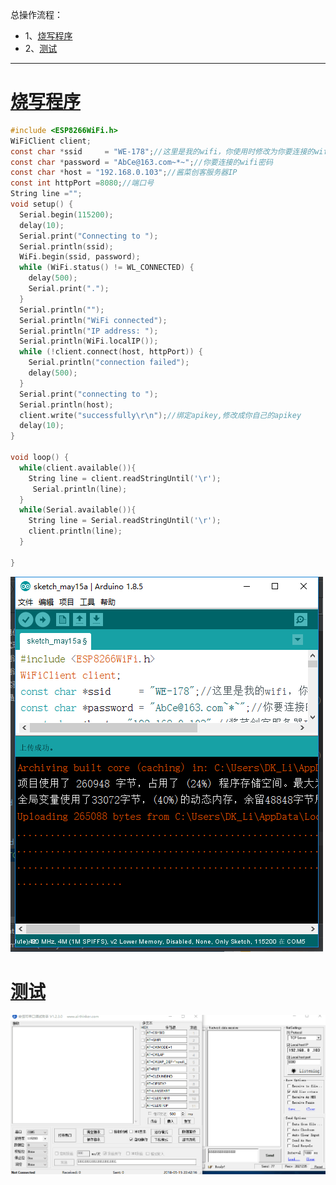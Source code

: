 总操作流程：
- 1、[烧写程序](#WiFiduino-01)
- 2、[测试](#WiFiduino-02)

***
# <a name="WiFiduino-01" href="#" >烧写程序</a>
```c
#include <ESP8266WiFi.h>
WiFiClient client;
const char *ssid     = "WE-178";//这里是我的wifi，你使用时修改为你要连接的wifi ssid
const char *password = "AbCe@163.com~*~";//你要连接的wifi密码
const char *host = "192.168.0.103";//酱菜创客服务器IP
const int httpPort =8080;//端口号
String line ="";
void setup() {
  Serial.begin(115200);
  delay(10);
  Serial.print("Connecting to ");
  Serial.println(ssid);
  WiFi.begin(ssid, password);
  while (WiFi.status() != WL_CONNECTED) {
    delay(500);
    Serial.print(".");
  }
  Serial.println("");
  Serial.println("WiFi connected");
  Serial.println("IP address: ");
  Serial.println(WiFi.localIP());
  while (!client.connect(host, httpPort)) {
    Serial.println("connection failed");
    delay(500);
  }
  Serial.print("connecting to ");
  Serial.println(host);
  client.write("successfully\r\n");//绑定apikey,修改成你自己的apikey
  delay(10);
}

void loop() {
  while(client.available()){
    String line = client.readStringUntil('\r');
     Serial.println(line);
  }
  while(Serial.available()){
    String line = Serial.readStringUntil('\r');
    client.println(line);
  }

}
```

![](image/2-1.png)
# <a name="WiFiduino-02" href="#" >测试</a>
![](image/2-2.gif)
